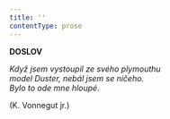 ```yaml
---
title: ''
contentType: prose
---
```


**DOSLOV**

_Když jsem vystoupil ze svého plymouthu  
model Duster, nebál jsem se ničeho.  
Bylo to ode mne hloupé._

(K. Vonnegut jr.)
